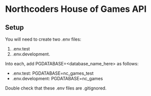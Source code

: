 # Northcoders House of Games API

## Setup
You will need to create two .env files: 

1. .env.test
2. .env.development. 

Into each, add PGDATABASE=<database_name_here> as follows: 
* .env.test: PGDATABASE=nc_games_test
* .env.development: PGDATABASE=nc_games

Double check that these .env files are .gitignored.